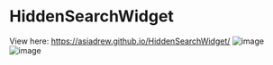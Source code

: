 # HiddenSearchWidget
View here: https://asiadrew.github.io/HiddenSearchWidget/
![image](https://user-images.githubusercontent.com/102258289/201403478-3ebc25d0-8011-4c05-a104-95b6156342ec.png)
![image](https://user-images.githubusercontent.com/102258289/201403523-161c8a9d-c7fa-477e-8ed1-cfe52a9a27a6.png)

